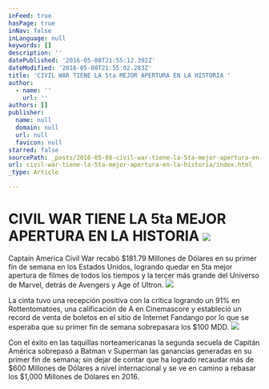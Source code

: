 ```yaml
---
inFeed: true
hasPage: true
inNav: false
inLanguage: null
keywords: []
description: ''
datePublished: '2016-05-08T21:55:12.392Z'
dateModified: '2016-05-08T21:55:02.283Z'
title: 'CIVIL WAR TIENE LA 5ta MEJOR APERTURA EN LA HISTORIA '
author:
  - name: ''
    url: ''
authors: []
publisher:
  name: null
  domain: null
  url: null
  favicon: null
starred: false
sourcePath: _posts/2016-05-08-civil-war-tiene-la-5ta-mejor-apertura-en-la-historia.md
url: civil-war-tiene-la-5ta-mejor-apertura-en-la-historia/index.html
_type: Article

---
```

# CIVIL WAR TIENE LA 5ta MEJOR APERTURA EN LA HISTORIA ![](https://the-grid-user-content.s3-us-west-2.amazonaws.com/89be35e8-12b8-45ef-af53-fb007890efa3.jpg)

Captain America Civil War recabó $181.79 Millones de Dólares en su primer fin de semana en los Estados Unidos, logrando quedar en 5ta mejor apertura de filmes de todos los tiempos y la tercer más grande del Universo de Marvel, detrás de Avengers y Age of Ultron.
![](https://the-grid-user-content.s3-us-west-2.amazonaws.com/ec1f63e7-0f77-44df-a9c7-1dc855875bc3.png)

La cinta tuvo una recepción positiva con la crítica logrando un 91% en Rottentomatoes, una calificación de A en Cinemascore y estableció un record de venta de boletos en el sitio de Internet Fandango por lo que se esperaba que su primer fin de semana sobrepasara los $100 MDD.
![](https://the-grid-user-content.s3-us-west-2.amazonaws.com/711970f8-d139-4ad8-8641-c25cb091e176.png)

Con el éxito en las taquillas norteamericanas la segunda secuela de Capitán América sobrepasó a Batman v Superman las ganancias generadas en su primer fin de semana; sin dejar de contar que ha logrado recaudar más de $600 Millones de Dólares a nivel internacional y se ve en camino a rebasar los $1,000 Millones de Dólares en 2016\.